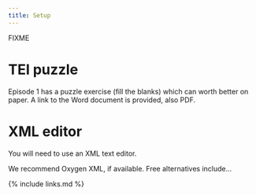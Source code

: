 ```yaml
---
title: Setup
---
```

FIXME

# TEI puzzle
Episode 1 has a puzzle exercise (fill the blanks) which can worth better on paper. 
A link to the Word document is provided, also PDF.

# XML editor
You will need to use an XML text editor.

We recommend Oxygen XML, if available.
Free alternatives include...

{% include links.md %}

